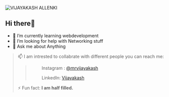 ![VIJAYAKASH ALLENKI](https://user-images.githubusercontent.com/83111657/129926384-d8a57f4f-6a47-42da-873e-d01f6bda65d7.png)
## Hi there👋


* 🌱 I’m currently learning webdevelopment 
* 🤔 I’m looking for help with Networking stuff
* 💬 Ask me about Anything
> 📫 I am intrested to collabrate with different people you can reach me: 
>> &nbsp; &nbsp; &nbsp; &nbsp; &nbsp;Instagram : [@mrvijayakash](https://www.instagram.com/mrvijayakash/) 
>>
>> &nbsp; &nbsp; &nbsp; &nbsp; &nbsp;LinkedIn: [Vijayakash](https://www.linkedin.com/in/Vijayakash/) 
> 
> ⚡ Fun fact: **I am half filled.**

